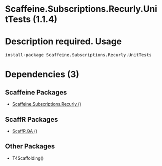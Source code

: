 ﻿Scaffeine.Subscriptions.Recurly.UnitTests (1.1.4)
======
Description required.
Usage
======
<pre>install-package Scaffeine.Subscriptions.Recurly.UnitTests</pre>
Dependencies (3)
=====

Scaffeine Packages
------
* [Scaffeine.Subscriptions.Recurly ()](https://github.com/wcpro/Scaffeine/tree/master/src/Scaffeine.Subscriptions.Recurly)

ScaffR Packages
------
* [ScaffR.QA ()](https://github.com/wcpro/ScaffR/tree/master/src/ScaffR.QA)

Other Packages
------
* T4Scaffolding()

